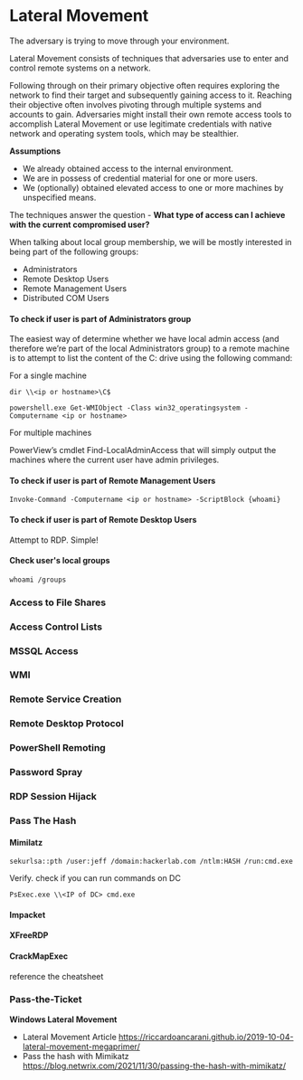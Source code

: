 # Lateral Movement

The adversary is trying to move through your environment.

Lateral Movement consists of techniques that adversaries use to enter and control remote systems on a network.

Following through on their primary objective often requires exploring the network to find their target and subsequently gaining access to it. Reaching their objective often involves pivoting through multiple systems and accounts to gain. Adversaries might install their own remote access tools to accomplish Lateral Movement or use legitimate credentials with native network and operating system tools, which may be stealthier.

**Assumptions**

- We already obtained access to the internal environment.
- We are in possess of credential material for one or more users.
- We (optionally) obtained elevated access to one or more machines by unspecified means.

The techniques answer the question - **What type of access can I achieve with the current compromised user?**

When talking about local group membership, we will be mostly interested in being part of the following groups:

- Administrators
- Remote Desktop Users
- Remote Management Users
- Distributed COM Users

#### To check if user is part of Administrators group

The easiest way of determine whether we have local admin access (and therefore we’re part of the local Administrators group) to a remote machine is to attempt to list the content of the C: drive using the following command:

For a single machine

`dir \\<ip or hostname>\C$`

`powershell.exe Get-WMIObject -Class win32_operatingsystem -Computername <ip or hostname>`

For multiple machines

PowerView’s cmdlet Find-LocalAdminAccess that will simply output the machines where the current user have admin privileges.

#### To check if user is part of Remote Management Users

`Invoke-Command -Computername <ip or hostname> -ScriptBlock {whoami}`

#### To check if user is part of Remote Desktop Users

Attempt to RDP. Simple!

#### Check user's local groups

`whoami /groups`

### Access to File Shares

### Access Control Lists

### MSSQL Access

### WMI

### Remote Service Creation

### Remote Desktop Protocol

### PowerShell Remoting

### Password Spray

### RDP Session Hijack

### Pass The Hash
#### Mimilatz

`sekurlsa::pth /user:jeff /domain:hackerlab.com /ntlm:HASH /run:cmd.exe`

Verify. check if you can run commands on DC

`PsExec.exe \\<IP of DC> cmd.exe`

#### Impacket
#### XFreeRDP
#### CrackMapExec 



reference the cheatsheet

### Pass-the-Ticket

**Windows Lateral Movement** 

- Lateral Movement Article https://riccardoancarani.github.io/2019-10-04-lateral-movement-megaprimer/
- Pass the hash with Mimikatz https://blog.netwrix.com/2021/11/30/passing-the-hash-with-mimikatz/

